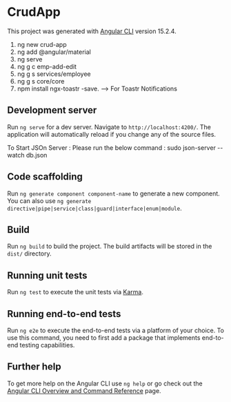 # CrudApp

This project was generated with [Angular CLI](https://github.com/angular/angular-cli) version 15.2.4.

1. ng new crud-app
2. ng add @angular/material
3. ng serve
4. ng g c emp-add-edit
5. ng g s services/employee
6. ng g s core/core
7. npm install ngx-toastr -save. --> For Toastr Notifications

## Development server

Run `ng serve` for a dev server. Navigate to `http://localhost:4200/`. The application will automatically reload if you change any of the source files.


To Start JSOn Server : Please run the below command :
                           sudo json-server --watch db.json  

## Code scaffolding

Run `ng generate component component-name` to generate a new component. You can also use `ng generate directive|pipe|service|class|guard|interface|enum|module`.

## Build

Run `ng build` to build the project. The build artifacts will be stored in the `dist/` directory.

## Running unit tests

Run `ng test` to execute the unit tests via [Karma](https://karma-runner.github.io).

## Running end-to-end tests

Run `ng e2e` to execute the end-to-end tests via a platform of your choice. To use this command, you need to first add a package that implements end-to-end testing capabilities.

## Further help

To get more help on the Angular CLI use `ng help` or go check out the [Angular CLI Overview and Command Reference](https://angular.io/cli) page.
